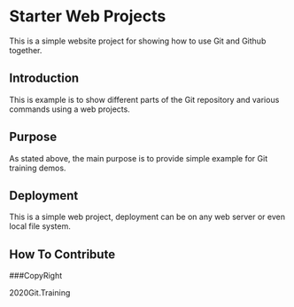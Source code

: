  # Starter Web Projects

This is a simple website project for 
showing how to use Git and Github together.

## Introduction

This is example is to show different parts of
the Git repository and various commands using
a web projects.

## Purpose

As stated above, the main purpose is to 
provide simple example for Git training demos.

## Deployment

This is a simple web project, deployment can
be on any web server or even local file system.

## How To Contribute

###CopyRight

 2020Git.Training